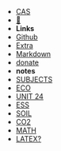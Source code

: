 - [CAS](https://slimtux.github.io/School/#/PROJECTS/project.md)
- [💊](PROJECTS/First-post.md)
- **Links**
- [Github](https://github.com/SlimTux/School)
- [Extra](https://gigachad.mataroa.blog) 
- [Markdown](markdown.md)
- [donate](€.md)
- **notes**
- [SUBJECTS](https://slimtux.github.io/School/#/notes/subjects.md)
- [ECO](https://slimtux.github.io/School/#/notes/ECO/10.02.23-tariff.md) 
- [UNIT 24](notes/ECO/10.02.23-tariff.md)
- [ESS](https://slimtux.github.io/School/#/notes/ESS/10.02.23-ANIMALFARM.md)
- [SOIL](notes/ESS/10.02.23-ANIMALFARM.md)
- [CO2](notes/ESS/GDPvsCO2emissions.md)
- [MATH](https://slimtux.github.io/School/#/notes/MATH/latex?.md)
- [LATEX?](notes/MATH/latex?.md)
